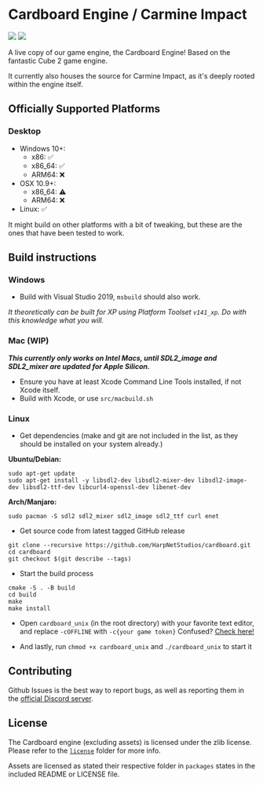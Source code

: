 # Cardboard Engine / Carmine Impact

[![](https://img.shields.io/static/v1?label=Steam&message=wishlist&logo=steam&labelColor=000000&color=ff2400)](https://store.steampowered.com/app/1359640/Carmine_Impact/) [![](https://img.shields.io/static/v1?label=itch.io&message=download&logo=itchdotio&labelColor=fa5c5c&color=ff2400&logoColor=FFFFFF)](https://harpnetstudios.itch.io/carmine-impact)

A live copy of our game engine, the Cardboard Engine!
Based on the fantastic Cube 2 game engine.

It currently also houses the source for Carmine Impact,
as it's deeply rooted within the engine itself.

## Officially Supported Platforms
### Desktop
- Windows 10+:
	- x86: ✅
	- x86_64: ✅
	- ARM64: ❌
- OSX 10.9+:
	- x86_64: ⚠️
	- ARM64: ❌
- Linux: ✅

It might build on other platforms with a bit of tweaking, but these are the ones that have been tested to work.

## Build instructions
### Windows
- Build with Visual Studio 2019, `msbuild` should also work.

*It theoretically can be built for XP using Platform Toolset `v141_xp`. Do with this knowledge what you will.*

### Mac (WIP)

***This currently only works on Intel Macs, until SDL2_image and SDL2_mixer are updated for Apple Silicon.***
- Ensure you have at least Xcode Command Line Tools installed, if not Xcode itself.
- Build with Xcode, or use `src/macbuild.sh`

### Linux
- Get dependencies (make and git are not included in the list, as they should be installed on your system already.)

**Ubuntu/Debian:**
```
sudo apt-get update
sudo apt-get install -y libsdl2-dev libsdl2-mixer-dev libsdl2-image-dev libsdl2-ttf-dev libcurl4-openssl-dev libenet-dev
```

**Arch/Manjaro:**
```
sudo pacman -S sdl2 sdl2_mixer sdl2_image sdl2_ttf curl enet
```

- Get source code from latest tagged GitHub release
```
git clone --recursive https://github.com/HarpNetStudios/cardboard.git
cd cardboard
git checkout $(git describe --tags)
```

- Start the build process
```
cmake -S . -B build
cd build
make
make install
```

- Open `cardboard_unix` (in the root directory) with your favorite text editor, and replace `-cOFFLINE` with `-c{your game token}`
Confused? [Check here!](https://harpnetstudios.com/my/account/gametokens)

- And lastly, run `chmod +x cardboard_unix` and `./cardboard_unix` to start it

## Contributing
Github Issues is the best way to report bugs,
as well as reporting them in the [official Discord server](https://discord.gg/zsUak4D).

## License
The Cardboard engine (excluding assets) is licensed under the zlib license.
Please refer to the [`license`](https://github.com/HarpNetStudios/cardboard/tree/master/license) folder for more info.

Assets are licensed as stated their respective folder in `packages` states in the included README or LICENSE file.